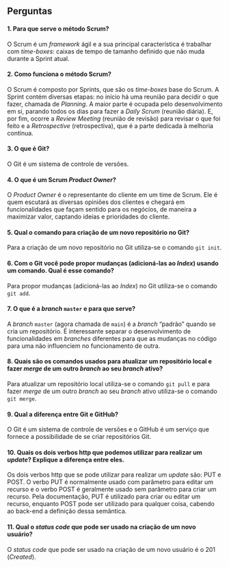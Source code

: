 ## Perguntas

#### 1.	Para que serve o método Scrum?

O Scrum é um *framework* ágil e a sua principal característica é trabalhar com *time-boxes*: caixas de tempo de tamanho definido que não muda durante a Sprint atual.

#### 2.	Como funciona o método Scrum?

O Scrum é composto por Sprints, que são os *time-boxes* base do Scrum. A Sprint contém diversas etapas: no início há uma reunião para decidir o que fazer, chamada de *Planning*. A maior parte é ocupada pelo desenvolvimento em si, parando todos os dias para fazer a *Daily Scrum* (reunião diária). E, por fim, ocorre a *Review Meeting* (reunião de revisão) para revisar o que foi feito e a *Retrospective* (retrospectiva), que é a parte dedicada à melhoria contínua.

#### 3.	O que é Git?

O Git é um sistema de controle de versões.

#### 4.	O que é um Scrum *Product Owner*? 

O *Product Owner* é o representante do cliente em um time de Scrum. Ele é quem escutará as diversas opiniões dos clientes e chegará em funcionalidades que façam sentido para os negócios, de maneira a maximizar valor, captando ideias e prioridades do cliente.

#### 5.	Qual o comando para criação de um novo repositório no Git?

Para a criação de um novo repositório no Git utiliza-se o comando `git init`.

#### 6.	Com o Git você pode propor mudanças (adicioná-las ao *Index*) usando um comando. Qual é esse comando?

Para propor mudanças (adicioná-las ao *Index*) no Git utiliza-se o comando `git add`.

#### 7.	O que é a *branch* `master` e para que serve?

A *branch* `master` (agora chamada de `main`) é a *branch* “padrão” quando se cria um repositório. É interessante separar o desenvolvimento de funcionalidades em *branches* diferentes para que as mudanças no código para uma não influenciem no funcionamento de outra.

#### 8.	Quais são os comandos usados para atualizar um repositório local e fazer *merge* de um outro *branch* ao seu *branch* ativo?

Para atualizar um repositório local utiliza-se o comando `git pull` e para fazer *merge* de um outro *branch* ao seu *branch* ativo utiliza-se o comando `git merge`.

#### 9.	Qual a diferença entre Git e GitHub?

O Git é um sistema de controle de versões e o GitHub é um serviço que fornece a possibilidade de se criar repositórios Git.

#### 10. Quais os dois verbos http que podemos utilizar para realizar um *update*? Explique a diferença entre eles.

Os dois verbos http que se pode utilizar para realizar um *update* são: PUT e POST. O verbo PUT é normalmente usado com parâmetro para editar um recurso e o verbo POST é geralmente usado sem parâmetro para criar um recurso. Pela documentação, PUT é utilizado para criar ou editar um recurso, enquanto POST pode ser utilizado para qualquer coisa, cabendo ao back-end a definição dessa semântica.

#### 11. Qual o *status code* que pode ser usado na criação de um novo usuário?

O *status code* que pode ser usado na criação de um novo usuário é o 201 (*Created*).
